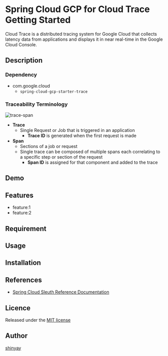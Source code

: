 # Spring Cloud GCP for Cloud Trace Getting Started

Cloud Trace is a distributed tracing system for Google Cloud that collects latency data from applications and displays it in near real-time in the Google Cloud Console.

## Description
### Dependency
- com.google.cloud
  - `spring-cloud-gcp-starter-trace`

### Traceability Terminology
![trace-span](https://user-images.githubusercontent.com/3072734/104860246-cb2d8f00-596d-11eb-81aa-9085bc1525d1.jpg)

- **Trace**
  - Single Request or Job that is triggered in an application
    - **Trace ID** is generated when the first request is made
- **Span**
  - Sections of a job or request
  - Single trace can be composed of multiple spans each correlating to a specific step or section of the request
    - **Span ID** is assigned for that component and added to the trace
## Demo


## Features

- feature:1
- feature:2

## Requirement

## Usage

## Installation

## References
- [Spring Cloud Sleuth Reference Documentation](https://docs.spring.io/spring-cloud-sleuth/docs/current-SNAPSHOT/reference/html/index.html)

## Licence

Released under the [MIT license](https://gist.githubusercontent.com/shinyay/56e54ee4c0e22db8211e05e70a63247e/raw/34c6fdd50d54aa8e23560c296424aeb61599aa71/LICENSE)

## Author

[shinyay](https://github.com/shinyay)
